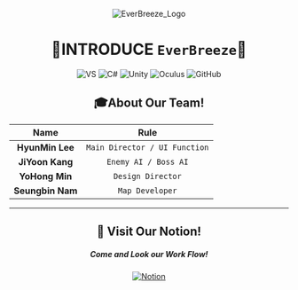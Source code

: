 <div align="center">
  
![EverBreeze_Logo](https://user-images.githubusercontent.com/19919570/191180843-73f274fd-af34-4347-8b7f-ee198bf4a7da.png)
# 🔳INTRODUCE `EverBreeze`🔳

![VS](https://img.shields.io/badge/Visual%20Studio-5C2D91?style=for-the-badge&logo=VisualStudio&logoColor=white)              ![C#](https://img.shields.io/badge/C%20Sharp-239120?style=for-the-badge&logo=CSharp&logoColor=white) ![Unity](https://img.shields.io/badge/Unity%203D-222324?style=for-the-badge&logo=Unity&logoColor=white) ![Oculus](https://img.shields.io/badge/Oculus-1C1E20?style=for-the-badge&logo=Oculus&logoColor=white) ![GitHub](https://img.shields.io/badge/GitHub-181717?style=for-the-badge&logo=GitHub&logoColor=white) 

  
## :mortar_board:About Our Team!

Name | Rule                                                         
:---:|:---:
 __HyunMin Lee__ |`Main Director / UI Function` 
__JiYoon Kang__ | `Enemy AI / Boss AI`
__YoHong Min__ | `Design Director`
__Seungbin Nam__ | `Map Developer`
---
  
  ## 🔰 Visit Our Notion!  
#####  Come and Look our Work Flow!
  
[![Notion](https://img.shields.io/badge/Notion-000000?style=for-the-badge&logo=Notion&logoColor=white=https://www.notion.so/yoyosproject/Ever-Breeze-Project-90be01e5bcd44dc28e3b3bb2f440d772)](https://www.notion.so/yoyosproject/Ever-Breeze-Project-90be01e5bcd44dc28e3b3bb2f440d772)
  

</div>
